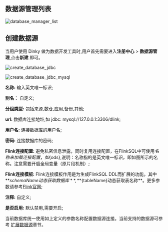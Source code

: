 
## 数据源管理列表
![database_manager_list](http://www.aiwenmo.com/dinky/docs/zh-CN/administrator-guide/registerCenter/database_manager/database_manager_list.png)

## 创建数据源
当用户使用 Dinky 做为数据开发工具时,用户首先需要进入**注册中心** > **数据源管理**,点击**新建** 即可。

![create_database_jdbc](http://www.aiwenmo.com/dinky/docs/zh-CN/administrator-guide/registerCenter/database_manager/create_database_jdbc.png)

![create_database_jdbc_mysql](http://www.aiwenmo.com/dinky/docs/zh-CN/administrator-guide/registerCenter/database_manager/create_database_jdbc_mysql.png)

**名称:** 输入英文唯一标识;

**别名：** 自定义;

**分组类型:** 包括来源,数仓,应用,备份,其他;

**url:** 数据库连接地址,如 jdbc: mysql://127.0.0.1:3306/dlink;

**用户名:** 连接数据库的用户名;

**密码:** 连接数据库的密码;

**Flink连接配置:** 避免私密信息泄露，同时复用连接配置，在FlinkSQL中可使用${名称}来加载连接配置，如${ods},说明：名称指的是英文唯一标识，即如图所示的名称。注意需要开启全局变量（原片段机制）;

**Flink连接模板:** Flink连接模板作用是为生成FlinkSQL DDL而扩展的功能。其中**${schemaName}动态获取数据库**,**${tableName}动态获取表名称**。更多参数请参考[Flink官网](https://nightlies.apache.org/flink/flink-docs-master/docs/connectors/table/overview/);

**注释:** 自定义;

**是否启用:** 默认禁用,需要开启;

当前数据库统一使用如上定义的参数名称配置数据源连接。当前支持的数据源可参考 [扩展数据源](/zh-CN/extend/datasource.md)章节。
